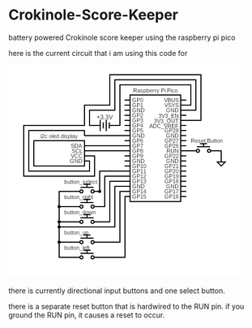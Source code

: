 # Crokinole-Score-Keeper
battery powered Crokinole score keeper using the raspberry pi pico

here is the current circuit that i am using this code for

![diagram](./csk_circuit_diagram.png)

there is currently directional input buttons and one select button.

there is a separate reset button that is hardwired to the RUN pin. if you ground the RUN pin, it causes a reset to occur.

